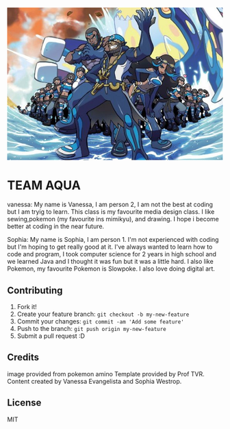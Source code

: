 ![oops :( img not working)](img/team_aqua.jpeg "Team Aqua image")


# TEAM AQUA

vanessa: My name is Vanessa, I am person 2, I am not the best at coding but I am tryig to learn. This class is my favourite media design class. I like sewing,pokemon (my favourite ins mimikyu), and drawing. I hope i become better at coding in the near future.

Sophia: My name is Sophia, I am person 1. I'm not experienced with coding but I'm hoping to get really good at it. I've always wanted to learn how to code and program, I took computer science for 2 years in high school and we learned Java and I thought it was fun but it was a little hard. I also like Pokemon, my favourite Pokemon is Slowpoke. I also love doing digital art.

## Contributing

1. Fork it!
2. Create your feature branch: `git checkout -b my-new-feature`
3. Commit your changes: `git commit -am 'Add some feature'`
4. Push to the branch: `git push origin my-new-feature`
5. Submit a pull request :D

## Credits
image provided from pokemon amino
Template provided by Prof TVR. 
Content created by Vanessa Evangelista and Sophia Westrop.

## License

MIT